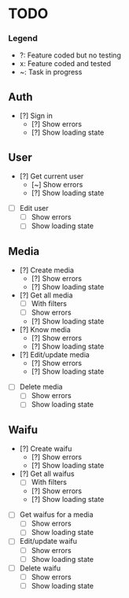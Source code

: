 # TODO

### Legend

-   ?: Feature coded but no testing
-   x: Feature coded and tested
-   ~: Task in progress

## Auth

<!-- -   [?] Sign up
    -   [ ] Show errors
    -   [ ] Show loading state -->

-   [?] Sign in
    -   [?] Show errors
    -   [?] Show loading state

## User

-   [?] Get current user
    -   [~] Show errors
    -   [?] Show loading state
-   [ ] Edit user
    -   [ ] Show errors
    -   [ ] Show loading state

## Media

-   [?] Create media
    -   [?] Show errors
    -   [?] Show loading state
-   [?] Get all media
    -   [ ] With filters
    -   [ ] Show errors
    -   [?] Show loading state
-   [?] Know media
    -   [?] Show errors
    -   [?] Show loading state
-   [?] Edit/update media
    -   [?] Show errors
    -   [?] Show loading state
-   [ ] Delete media
    -   [ ] Show errors
    -   [ ] Show loading state

## Waifu

-   [?] Create waifu
    -   [?] Show errors
    -   [?] Show loading state
-   [?] Get all waifus
    -   [ ] With filters
    -   [?] Show errors
    -   [?] Show loading state
-   [ ] Get waifus for a media
    -   [ ] Show errors
    -   [ ] Show loading state
-   [ ] Edit/update waifu
    -   [ ] Show errors
    -   [ ] Show loading state
-   [ ] Delete waifu
    -   [ ] Show errors
    -   [ ] Show loading state
